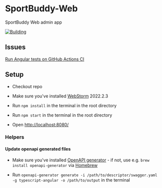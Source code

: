 # SportBuddy-Web
SportBuddy Web admin app

[![Building](https://github.com/stateman92/MSc-SportBuddy-Web/actions/workflows/main.yml/badge.svg)](https://github.com/stateman92/MSc-SportBuddy-Web/actions/workflows/main.yml)

## Issues

[Run Angular tests on GitHub Actions CI](https://stackoverflow.com/a/69780948)

## Setup

- Checkout repo

- Make sure you've installed [WebStorm](https://www.jetbrains.com/webstorm/) 2022.2.3

- Run `npm install` in the terminal in the root directory

- Run `npm start` in the terminal in the root directory

- Open [http://localhost:8080/](http://localhost:8080/)

### Helpers

#### Update openapi generated files

- Make sure you've installed [OpenAPI generator](https://github.com/OpenAPITools/openapi-generator) - if not, use e.g. `brew install openapi-generator` via [Homebrew](https://brew.sh/)

- Run `openapi-generator generate -i /path/to/descriptor/swagger.yaml -g typescript-angular -o /path/to/output` in the terminal